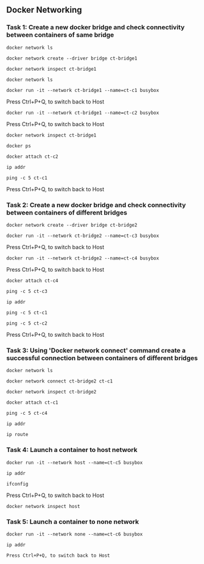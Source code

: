 ## Docker Networking

### Task 1: Create a new docker bridge and check connectivity between containers of same bridge
```
docker network ls
```
```
docker network create --driver bridge ct-bridge1
```
```
docker network inspect ct-bridge1
```
```
docker network ls
```
```
docker run -it --network ct-bridge1 --name=ct-c1 busybox
```

Press Ctrl+P+Q, to switch back to Host
```
docker run -it --network ct-bridge1 --name=ct-c2 busybox
```
Press Ctrl+P+Q, to switch back to Host
```
docker network inspect ct-bridge1
```
```
docker ps
```
```
docker attach ct-c2
```
```
ip addr
```
```
ping -c 5 ct-c1
```
Press Ctrl+P+Q, to switch back to Host

### Task 2: Create a new docker bridge and check connectivity between containers of different bridges
```
docker network create --driver bridge ct-bridge2
```
```
docker run -it --network ct-bridge2 --name=ct-c3 busybox
```
Press Ctrl+P+Q, to switch back to Host
```
docker run -it --network ct-bridge2 --name=ct-c4 busybox
```
Press Ctrl+P+Q, to switch back to Host
```
docker attach ct-c4
```
```
ping -c 5 ct-c3
```
```
ip addr
```
```
ping -c 5 ct-c1
```
```
ping -c 5 ct-c2
```

Press Ctrl+P+Q, to switch back to Host

### Task 3: Using 'Docker network connect' command create a successful connection between containers of different bridges
```
docker network ls
```
```
docker network connect ct-bridge2 ct-c1
```
```
docker network inspect ct-bridge2
```
```
docker attach ct-c1
```
```
ping -c 5 ct-c4
```
```
ip addr
```
```
ip route
```

### Task 4: Launch a container to host network
```
docker run -it --network host --name=ct-c5 busybox
```
```
ip addr
```
```
ifconfig
```

Press Ctrl+P+Q, to switch back to Host
```
docker network inspect host
```

### Task 5: Launch a container to none network 
```
docker run -it --network none --name=ct-c6 busybox
```
```
ip addr
```
```
Press Ctrl+P+Q, to switch back to Host
